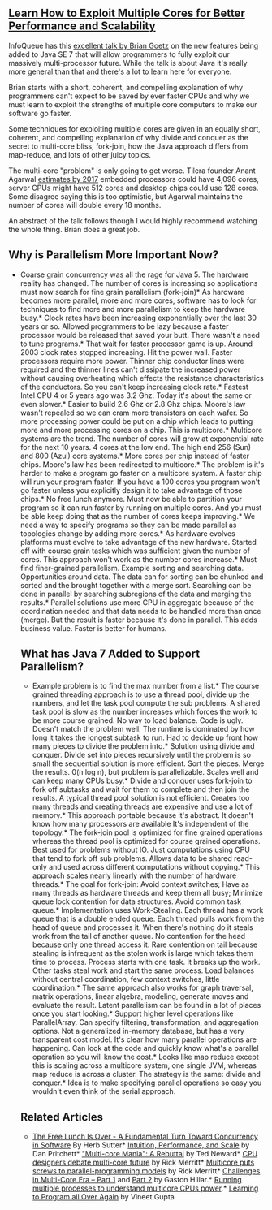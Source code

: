 ## [Learn How to Exploit Multiple Cores for Better Performance and Scalability](/blog/2009/6/23/learn-how-to-exploit-multiple-cores-for-better-performance-a.html)

    

    

InfoQueue has this [excellent talk by Brian Goetz](http://www.infoq.com/presentations/brian-goetz-concurrent-parallel) on the new features being added to Java SE 7 that will allow programmers to fully exploit our massively multi-processor future. While the talk is about Java it's really more general than that and there's a lot to learn here for everyone.  

Brian starts with a short, coherent, and compelling explanation of why programmers can't expect to be saved by ever faster CPUs and why we must learn to exploit the strengths of multiple core computers to make our software go faster.  

Some techniques for exploiting multiple cores are given in an equally short, coherent, and compelling explanation of why divide and conquer as the secret to multi-core bliss, fork-join, how the Java approach differs from map-reduce, and lots of other juicy topics.  

The multi-core "problem" is only going to get worse. Tilera founder Anant Agarwal [estimates by 2017](http://www.eetimes.com/showArticle.jhtml;?articleID=206105179) embedded processors could have 4,096 cores, server CPUs might have 512 cores and desktop chips could use 128 cores. Some disagree saying this is too optimistic, but Agarwal maintains the number of cores will double every 18 months.  

An abstract of the talk follows though I would highly recommend watching the whole thing. Brian does a great job.

## Why is Parallelism More Important Now?

*   Coarse grain concurrency was all the rage for Java 5\. The hardware reality has changed. The number of cores is increasing so applications must now search for fine grain parallelism (fork-join)*   As hardware becomes more parallel, more and more cores, software has to look for techniques to find more and more parallelism to keep the hardware busy.*   Clock rates have been increasing exponentially over the last 30 years or so. Allowed programmers to be lazy because a faster processor would be released that saved your butt. There wasn't a need to tune programs.*   That wait for faster processor game is up. Around 2003 clock rates stopped increasing. Hit the power wall. Faster processors require more power. Thinner chip conductor lines were required and the thinner lines can't dissipate the increased power without causing overheating which effects the resistance characteristics of the conductors. So you can't keep increasing clock rate.*   Fastest Intel CPU 4 or 5 years ago was 3.2 Ghz. Today it's about the same or even slower.*   Easier to build 2.6 Ghz or 2.8 Ghz chips. Moore's law wasn't repealed so we can cram more transistors on each wafer. So more processing power could be put on a chip which leads to putting more and more processing cores on a chip. This is multicore.*   Multicore systems are the trend. The number of cores will grow at exponential rate for the next 10 years. 4 cores at the low end. The high end 256 (Sun) and 800 (Azul) core systems.*   More cores per chip instead of faster chips. Moore's law has been redirected to multicore.*   The problem is it's harder to make a program go faster on a multicore system. A faster chip will run your program faster. If you have a 100 cores you program won't go faster unless you explicitly design it to take advantage of those chips.*   No free lunch anymore. Must now be able to partition your program so it can run faster by running on multiple cores. And you must be able keep doing that as the number of cores keeps improving.*   We need a way to specify programs so they can be made parallel as topologies change by adding more cores.*   As hardware evolves platforms must evolve to take advantage of the new hardware. Started off with course grain tasks which was sufficient given the number of cores. This approach won't work as the number cores increase.*   Must find finer-grained parallelism. Example sorting and searching data. Opportunities around data. The data can for sorting can be chunked and sorted and the brought together with a merge sort. Searching can be done in parallel by searching subregions of the data and merging the results.*   Parallel solutions use more CPU in aggregate because of the coordination needed and that data needs to be handled more than once (merge). But the result is faster because it's done in parallel. This adds business value. Faster is better for humans.  

    ## What has Java 7 Added to Support Parallelism?

    *   Example problem is to find the max number from a list.*   The course grained threading approach is to use a thread pool, divide up the numbers, and let the task pool compute the sub problems. A shared task pool is slow as the number increases which forces the work to be more course grained. No way to load balance. Code is ugly. Doesn't match the problem well. The runtime is dominated by how long it takes the longest subtask to run. Had to decide up front how many pieces to divide the problem into.*   Solution using divide and conquer. Divide set into pieces recursively until the problem is so small the sequential solution is more efficient. Sort the pieces. Merge the results. 0(n log n), but problem is parallelizable. Scales well and can keep many CPUs busy.*   Divide and conquer uses fork-join to fork off subtasks and wait for them to complete and then join the results. A typical thread pool solution is not efficient. Creates too many threads and creating threads are expensive and use a lot of memory.*   This approach portable because it's abstract. It doesn't know how many processors are available It's independent of the topology.*   The fork-join pool is optimized for fine grained operations whereas the thread pool is optimized for course grained operations. Best used for problems without IO. Just computations using CPU that tend to fork off sub problems. Allows data to be shared read-only and used across different computations without copying.*   This approach scales nearly linearly with the number of hardware threads.*   The goal for fork-join: Avoid context switches; Have as many threads as hardware threads and keep them all busy; Minimize queue lock contention for data structures. Avoid common task queue.*   Implementation uses Work-Stealing. Each thread has a work queue that is a double ended queue. Each thread pulls work from the head of queue and processes it. When there's nothing do it steals work from the tail of another queue. No contention for the head because only one thread access it. Rare contention on tail because stealing is infrequent as the stolen work is large which takes them time to process. Process starts with one task. It breaks up the work. Other tasks steal work and start the same process. Load balances without central coordination, few context switches, little coordination.*   The same approach also works for graph traversal, matrix operations, linear algebra, modeling, generate moves and evaluate the result. Latent parallelism can be found in a lot of places once you start looking.*   Support higher level operations like ParallelArray. Can specify filtering, transformation, and aggregation options. Not a generalized in-memory database, but has a very transparent cost model. It's clear how many parallel operations are happening. Can look at the code and quickly know what's a parallel operation so you will know the cost.*   Looks like map reduce except this is scaling across a multicore system, one single JVM, whereas map reduce is across a cluster. The strategy is the same: divide and conquer.*   Idea is to make specifying parallel operations so easy you wouldn't even think of the serial approach.  

    ## Related Articles

    *   [The Free Lunch Is Over - A Fundamental Turn Toward Concurrency in Software](http://www.gotw.ca/publications/concurrency-ddj.htm) By Herb Sutter*   [Intuition, Performance, and Scale](http://www.addsimplicity.com/adding_simplicity_an_engi/2009/06/intuition-peformance-and-scale.html) by Dan Pritchett*   ["Multi-core Mania": A Rebuttal](http://blogs.tedneward.com/2009/04/01/quotMulticore+Maniaquot+A+Rebuttal.aspx) by Ted Neward*   [CPU designers debate multi-core future](http://www.eetimes.com/showArticle.jhtml;?articleID=206105179) by Rick Merritt*   [Multicore puts screws to parallel-programming models](http://www.eetimes.com/news/latest/showArticle.jhtml?articleID=206504466) by Rick Merritt*   [Challenges in Multi-Core Era – Part 1](http://techdoertimes.com/?p=965&language=en) and [Part 2](http://techdoertimes.com/?p=984&language=en) by Gaston Hillar.*   [Running multiple processes to understand multicore CPUs power](http://www.youtube.com/watch?v=-bABM4fA_HA).*   [Learning to Program all Over Again](http://vineetgupta.spaces.live.com/blog/cns!8DE4BDC896BEE1AD!1313.entry) by Vineet Gupta    